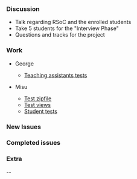 ### Discussion ###
* Talk regarding RSoC and the enrolled students
* Take 5 students for the "Interview Phase"
* Questions and tracks for the project

### Work ###
* George
    * [Teaching assistants tests](https://github.com/vmck/acs-interface/pull/212)

* Misu
    * [Test zipfile](https://github.com/vmck/acs-interface/pull/217)
    * [Test views](https://github.com/vmck/acs-interface/pull/214)
    * [Student tests](https://github.com/vmck/acs-interface/pull/213)


### New Issues ###

### Completed issues ###

### Extra ###
--
